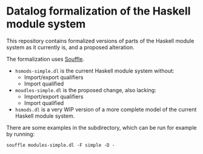 # Datalog formalization of the Haskell module system

This repository contains formalized versions of parts of the Haskell module system as it currently is,
and a proposed alteration.

The formalization uses [Souffle](https://souffle-lang.github.io/).

- `hsmods-simple.dl` is the current Haskell module system without:
    - Import/export qualifiers
    - Import qualified
- `moudles-simple.dl` is the proposed change, also lacking:
    - Import/export qualifiers
    - Import qualified
- `hsmods.dl` is a very WIP version of a more complete model of the 
  current Haskell module system.
  
There are some examples in the subdirectory, which can be run for example by running:
```
souffle modules-simple.dl -F simple -D -
```
